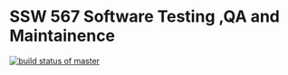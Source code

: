 # SSW 567 Software Testing ,QA and Maintainence
[![build status of master](https://travis-ci.com/jaitul25/Triangle567.svg?branch=master)](https://travis-ci.com/jaitul25/Triangle567)
